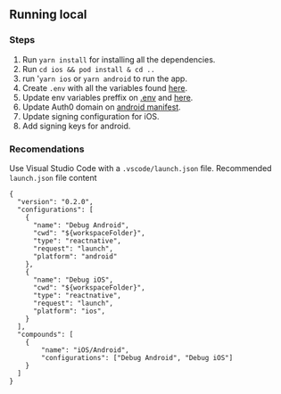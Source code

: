 ## Running local

### Steps

1. Run `yarn install` for installing all the dependencies.
2. Run `cd ios && pod install & cd ..`
3. run '`yarn ios` or `yarn android` to run the app.
4. Create `.env` with all the variables found [here](./src/tools/env/env-tool.ts).
4. Update env variables preffix on [.env](./.env) and [here](./appcenter-pre-build.sh).
5. Update Auth0 domain on [android manifest](./android/app/src/main/AndroidManifest.xml).
6. Update signing configuration for iOS.
7. Add signing keys for android. 

### Recomendations

Use Visual Studio Code with a `.vscode/launch.json` file.
Recommended `launch.json` file content
```
{
  "version": "0.2.0",
  "configurations": [
    {
      "name": "Debug Android",
      "cwd": "${workspaceFolder}",
      "type": "reactnative",
      "request": "launch",
      "platform": "android"
    },
    {
      "name": "Debug iOS",
      "cwd": "${workspaceFolder}",
      "type": "reactnative",
      "request": "launch",
      "platform": "ios",
    }
  ],
  "compounds": [
    {
        "name": "iOS/Android",
        "configurations": ["Debug Android", "Debug iOS"]
    }
  ]
}
```